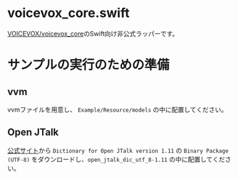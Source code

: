 # voicevox_core.swift
[VOICEVOX/voicevox_core](https://github.com/VOICEVOX/voicevox_core)のSwift向け非公式ラッパーです。



# サンプルの実行のための準備
## vvm
vvmファイルを用意し、 `Example/Resource/models` の中に配置してください。

## Open JTalk
[公式サイト](https://open-jtalk.sourceforge.net/)から `Dictionary for Open JTalk version 1.11` の `Binary Package (UTF-8)` をダウンロードし、`open_jtalk_dic_utf_8-1.11` の中に配置してください。
